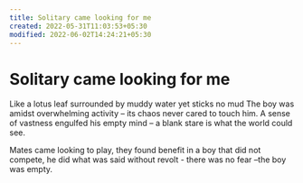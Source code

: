 ```yaml
---
title: Solitary came looking for me
created: 2022-05-31T11:03:53+05:30
modified: 2022-06-02T14:24:21+05:30
---
```


# Solitary came looking for me

Like a lotus leaf surrounded by muddy water yet sticks no mud
The boy was amidst overwhelming activity – its chaos never cared to touch him.
A sense of vastness engulfed his empty mind – a blank stare is what the world could see.

Mates came looking to play, 
they found benefit in a boy that did not compete,
he did what was said without revolt - there was no fear
–the boy was empty.
